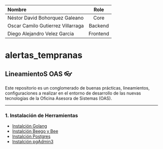 <div align="center">
  
| Nombre | Role |
|:----------|:----------:|
|Néstor David Bohorquez Galeano | Core |
|Oscar Camilo Gutierrez Villarraga | Backend |
|Diego Alejandro Velez Garcia | Frontend |

</div>

# alertas_tempranas

## LineamientoS OAS :eyeglasses:


Este repositorio es un conglomerado de buenas prácticas, lineamientos, configuraciones a realizar en el entorno de desarrollo de las nuevas tecnologias de la Oficina Asesora de Sistemas (OAS).


---

### 1. Instalación de Herramientas

- [Instalción Golang](https://github.com/udistrital/lineamientos_oas/blob/master/instalacion_de_herramientas/golang.md)
- [Instalción Beego y Bee](https://github.com/udistrital/lineamientos_oas/blob/master/instalacion_de_herramientas/beego.md)
- [Instalción Postgres](https://github.com/udistrital/lineamientos_oas/blob/master/instalacion_de_herramientas/postgres.md)
- [Instalción pgAdmin3](https://github.com/udistrital/lineamientos_oas/blob/master/instalacion_de_herramientas/pgadmin3.md)
